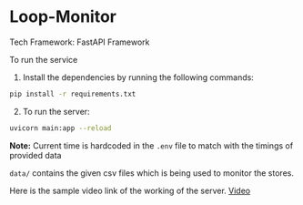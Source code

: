 # Loop-Monitor

Tech Framework: FastAPI Framework

To run the service

1. Install the dependencies by running the following commands:

```bash
pip install -r requirements.txt
```

2. To run the server:

```bash
uvicorn main:app --reload
```

**Note:** Current time is hardcoded in the `.env` file to match with the timings of provided data

`data/` contains the given csv files which is being used to monitor the stores.

Here is the sample video link of the working of the server.
[Video](https://www.youtube.com/watch?v)
